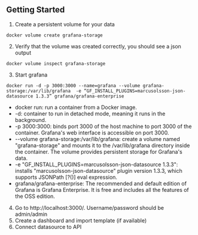 
## Getting Started
1. Create a persistent volume for your data
```
docker volume create grafana-storage
```

2. Verify that the volume was created correctly, you should see a json output
```
docker volume inspect grafana-storage
```

3. Start grafana
```
docker run -d -p 3000:3000 --name=grafana --volume grafana-storage:/var/lib/grafana  -e “GF_INSTALL_PLUGINS=marcusolsson-json-datasource 1.3.3” grafana/grafana-enterprise
```
- docker run: run a container from a Docker image.
- -d: container to run in detached mode, meaning it runs in the background.
- -p 3000:3000: binds port 3000 of the host machine to port 3000 of the container. Grafana's web interface is accessible on port 3000.
- --volume grafana-storage:/var/lib/grafana: create a volume named "grafana-storage" and mounts it to the /var/lib/grafana directory inside the container. The volume provides persistent storage for Grafana's data.
- -e "GF_INSTALL_PLUGINS=marcusolsson-json-datasource 1.3.3": installs "marcusolsson-json-datasource" plugin version 1.3.3, which supports JSONPath [?()] eval expression.
- grafana/grafana-enterprise: The recommended and default edition of Grafana is Grafana Enterprise. It is free and includes all the features of the OSS edition.

4. Go to http://localhost:3000/. Username/password should be admin/admin
5. Create a dashboard and import template (if available)
6. Connect datasource to API

